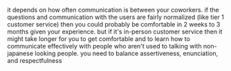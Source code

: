 it depends on how often communication is between your coworkers. if the questions and communication with the users are fairly normalized (like tier 1 customer service) then you could probably be comfortable in 2 weeks to 3 months given your experience. but if it's in-person customer service then it might take longer for you to get comfortable and to learn how to communicate effectively with people who aren't used to talking with non-japanese looking people. you need to balance assertiveness, enunciation, and respectfulness
